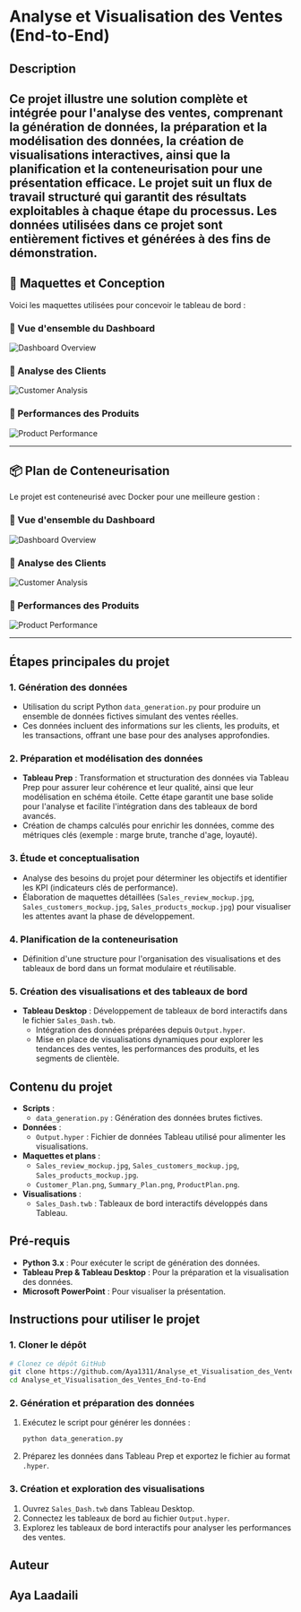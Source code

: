 # Analyse et Visualisation des Ventes (End-to-End)

## Description
Ce projet illustre une solution complète et intégrée pour l'analyse des ventes, comprenant la génération de données, la préparation et la modélisation des données, la création de visualisations interactives, ainsi que la planification et la conteneurisation pour une présentation efficace. Le projet suit un flux de travail structuré qui garantit des résultats exploitables à chaque étape du processus. **Les données utilisées dans ce projet sont entièrement fictives et générées à des fins de démonstration.**
---

## 🎨 **Maquettes et Conception**
Voici les maquettes utilisées pour concevoir le tableau de bord :

### 🔹 Vue d'ensemble du Dashboard
![Dashboard Overview](Mockup/Sales_review_mockup.jpg)

### 🔹 Analyse des Clients
![Customer Analysis](Mockup/Sales_customers_mockup.jpg)

### 🔹 Performances des Produits
![Product Performance](Mockup/Sales_products_mockup.jpg)

---

## 📦 **Plan de Conteneurisation**
Le projet est conteneurisé avec Docker pour une meilleure gestion :

### 🔹 Vue d'ensemble du Dashboard
![Dashboard  Overview](Plan_Conteunerisation/Summary_plan.png)

### 🔹 Analyse des Clients
![Customer  Analysis](Plan_Conteunerisation/Customer_Plan.png)

### 🔹 Performances des Produits
![Product  Performance](Plan_Conteunerisation/Productplan.png)

---
## Étapes principales du projet

### 1. Génération des données
- Utilisation du script Python `data_generation.py` pour produire un ensemble de données fictives simulant des ventes réelles.
- Ces données incluent des informations sur les clients, les produits, et les transactions, offrant une base pour des analyses approfondies.

### 2. Préparation et modélisation des données
- **Tableau Prep** : Transformation et structuration des données via Tableau Prep pour assurer leur cohérence et leur qualité, ainsi que leur modélisation en schéma étoile. Cette étape garantit une base solide pour l'analyse et facilite l'intégration dans des tableaux de bord avancés.
- Création de champs calculés pour enrichir les données, comme des métriques clés (exemple : marge brute, tranche d'age, loyauté).

### 3. Étude et conceptualisation
- Analyse des besoins du projet pour déterminer les objectifs et identifier les KPI (indicateurs clés de performance).
- Élaboration de maquettes détaillées (`Sales_review_mockup.jpg`, `Sales_customers_mockup.jpg`, `Sales_products_mockup.jpg`) pour visualiser les attentes avant la phase de développement.

### 4. Planification de la conteneurisation
- Définition d'une structure pour l'organisation des visualisations et des tableaux de bord dans un format modulaire et réutilisable.

### 5. Création des visualisations et des tableaux de bord
- **Tableau Desktop** : Développement de tableaux de bord interactifs dans le fichier `Sales_Dash.twb`.
  - Intégration des données préparées depuis `Output.hyper`.
  - Mise en place de visualisations dynamiques pour explorer les tendances des ventes, les performances des produits, et les segments de clientèle.

## Contenu du projet
- **Scripts** :
  - `data_generation.py` : Génération des données brutes fictives.
- **Données** :
  - `Output.hyper` : Fichier de données Tableau utilisé pour alimenter les visualisations.
- **Maquettes et plans** :
  - `Sales_review_mockup.jpg`, `Sales_customers_mockup.jpg`, `Sales_products_mockup.jpg`.
  - `Customer_Plan.png`, `Summary_Plan.png`, `ProductPlan.png`.
- **Visualisations** :
  - `Sales_Dash.twb` : Tableaux de bord interactifs développés dans Tableau.

## Pré-requis
- **Python 3.x** : Pour exécuter le script de génération des données.
- **Tableau Prep & Tableau Desktop** : Pour la préparation et la visualisation des données.
- **Microsoft PowerPoint** : Pour visualiser la présentation.

## Instructions pour utiliser le projet

### 1. Cloner le dépôt
```bash
# Clonez ce dépôt GitHub
git clone https://github.com/Aya1311/Analyse_et_Visualisation_des_Ventes_End-to-End
cd Analyse_et_Visualisation_des_Ventes_End-to-End
```

### 2. Génération et préparation des données
1. Exécutez le script pour générer les données :
   ```bash
   python data_generation.py
   ```
2. Préparez les données dans Tableau Prep et exportez le fichier au format `.hyper`.

### 3. Création et exploration des visualisations
1. Ouvrez `Sales_Dash.twb` dans Tableau Desktop.
2. Connectez les tableaux de bord au fichier `Output.hyper`.
3. Explorez les tableaux de bord interactifs pour analyser les performances des ventes.

## Auteur
Aya Laadaili
---
